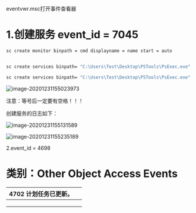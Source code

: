 eventvwr.msc打开事件查看器

# 1.创建服务 event_id = 7045 

```cmd
sc create monitor binpath = cmd displayname = name start = auto


sc create services binpath= "C:\Users\Test\Desktop\PSTools\PsExec.exe" start= demand displayname= "PsExec"

sc create services binpath= "‪C:\Users\Test\Desktop\PSTools\PsExec.exe" type= own start= demand displayname= "PsExec" depend= DHCP Client
```

![image-20201231155023973](E:\2.图片\images\实验\image-20201231155023973.png)

注意：等号后一定要有空格！！！

创建服务的日志如下：

![image-20201231155131589](E:\2.图片\images\实验\image-20201231155131589.png)

![image-20201231155235189](E:\2.图片\images\实验\image-20201231155235189.png)



2.event_id = 4698



# 类别：Other Object Access Events



| 4702  计划任务已更新。 |      |
| ---------------------- | ---- |
|                        |      |
|                        |      |
|                        |      |


